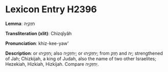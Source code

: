 # Lexicon Entry H2396

**Lemma**: חִזְקִיָּה

**Transliteration (xlit)**: Chizqîyâh

**Pronunciation**: khiz-kee-yaw'

**Description**:
or חִזְקִיָּהוּ; also יְחִזְקִיָּה; or יְחִזְקִיָּהוּ; from חָזַק and יָהּ; strengthened of Jah; Chizkijah, a king of Judah, also the name of two other Israelites; Hezekiah, Hizkiah, Hizkijah. Compare יְחִזְקִיָּה.
